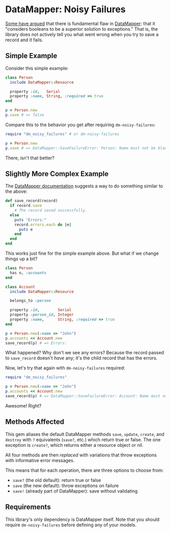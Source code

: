DataMapper: Noisy Failures
==========================

[Some have argued](http://www.drmaciver.com/2010/04/datamapper-is-inherently-broken/) that there is fundamental flaw in [DataMapper](http://datamapper.org/): that it "considers booleans to be a superior solution to exceptions." That is, the library does not actively tell you what went wrong when you try to save a record and it fails.

Simple Example
--------------

Consider this simple example:

```ruby
class Person
  include DataMapper::Resource

  property :id,   Serial
  property :name, String, :required => true
end

p = Person.new
p.save # => false
```

Compare this to the behavior you get after requiring `dm-noisy-failures`:

```ruby
require "dm_noisy_failures" # or dm-noisy-failures

p = Person.new
p.save # => DataMapper::SaveFailureError: Person: Name must not be blank
```

There, isn't that better?

Slightly More Complex Example
-----------------------------

The [DataMapper documentation](http://datamapper.org/docs/validations.html) suggests a way to do something similar to the above:

```ruby
def save_record(record)
  if record.save
    # The record saved successfully.
  else
    puts "Errors:"
    record.errors.each do |e|
      puts e
    end
  end
end
```

This works just fine for the simple example above. But what if we change things up a bit?

```ruby
class Person
  has n, :accounts
end

class Account
  include DataMapper::Resource

  belongs_to :person

  property :id,        Serial
  property :person_id, Integer
  property :name,      String, :required => true
end

p = Person.new(:name => "John")
p.accounts << Account.new
save_record(p) # => Errors:
```

What happened? Why don't we see any errors? Because the record passed to `save_record` doesn't *have* any; it's the child record that has the errors.

Now, let's try that again with `dm-noisy-failures` required:

```ruby
require "dm_noisy_failures"

p = Person.new(:name => "John")
p.accounts << Account.new
save_record(p) # => DataMapper::SaveFailureError: Account: Name must not be blank
```

Awesome! Right?

Methods Affected
----------------

This gem aliases the default DataMapper methods `save`, `update`, `create`, and `destroy` with `?` equivalents (`save?`, etc.) which return true or false. The one exception is `create?`, which returns either a resource object or nil.

All four methods are then *replaced* with variations that throw exceptions with informative error messages.

This means that for each operation, there are three options to choose from:

- `save?` (the old default): return true or false
- `save` (the new default): throw exceptions on failure
- `save!` (already part of DataMapper): save without validating

Requirements
------------

This library's only dependency is DataMapper itself. Note that you should require `dm-noisy-failures` before defining any of your models.
